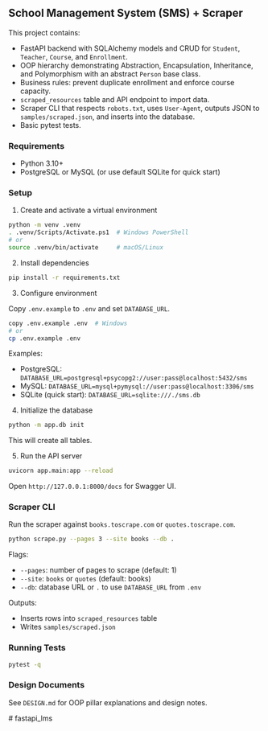 ## School Management System (SMS) + Scraper

This project contains:

- FastAPI backend with SQLAlchemy models and CRUD for `Student`, `Teacher`, `Course`, and `Enrollment`.
- OOP hierarchy demonstrating Abstraction, Encapsulation, Inheritance, and Polymorphism with an abstract `Person` base class.
- Business rules: prevent duplicate enrollment and enforce course capacity.
- `scraped_resources` table and API endpoint to import data.
- Scraper CLI that respects `robots.txt`, uses `User-Agent`, outputs JSON to `samples/scraped.json`, and inserts into the database.
- Basic pytest tests.

### Requirements

- Python 3.10+
- PostgreSQL or MySQL (or use default SQLite for quick start)

### Setup

1. Create and activate a virtual environment

```bash
python -m venv .venv
. .venv/Scripts/Activate.ps1  # Windows PowerShell
# or
source .venv/bin/activate     # macOS/Linux
```

2. Install dependencies

```bash
pip install -r requirements.txt
```

3. Configure environment

Copy `.env.example` to `.env` and set `DATABASE_URL`.

```bash
copy .env.example .env  # Windows
# or
cp .env.example .env
```

Examples:

- PostgreSQL: `DATABASE_URL=postgresql+psycopg2://user:pass@localhost:5432/sms`
- MySQL: `DATABASE_URL=mysql+pymysql://user:pass@localhost:3306/sms`
- SQLite (quick start): `DATABASE_URL=sqlite:///./sms.db`

4. Initialize the database

```bash
python -m app.db init
```

This will create all tables.

5. Run the API server

```bash
uvicorn app.main:app --reload
```

Open `http://127.0.0.1:8000/docs` for Swagger UI.

### Scraper CLI

Run the scraper against `books.toscrape.com` or `quotes.toscrape.com`.

```bash
python scrape.py --pages 3 --site books --db .
```

Flags:

- `--pages`: number of pages to scrape (default: 1)
- `--site`: `books` or `quotes` (default: books)
- `--db`: database URL or `.` to use `DATABASE_URL` from `.env`

Outputs:

- Inserts rows into `scraped_resources` table
- Writes `samples/scraped.json`

### Running Tests

```bash
pytest -q
```

### Design Documents

See `DESIGN.md` for OOP pillar explanations and design notes.

#   f a s t a p i _ l m s 
 
 
